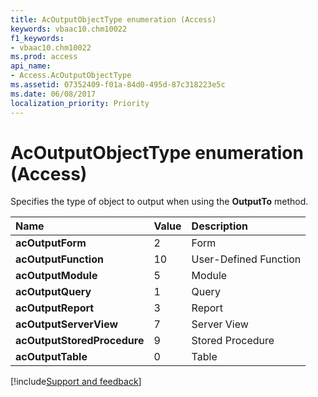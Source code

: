 ```yaml
---
title: AcOutputObjectType enumeration (Access)
keywords: vbaac10.chm10022
f1_keywords:
- vbaac10.chm10022
ms.prod: access
api_name:
- Access.AcOutputObjectType
ms.assetid: 07352409-f01a-84d0-495d-87c318223e5c
ms.date: 06/08/2017
localization_priority: Priority
---
```



# AcOutputObjectType enumeration (Access)

Specifies the type of object to output when using the  **OutputTo** method.



|Name|Value|Description|
|:-----|:-----|:-----|
|**acOutputForm**|2|Form|
|**acOutputFunction**|10|User-Defined Function|
|**acOutputModule**|5|Module|
|**acOutputQuery**|1|Query|
|**acOutputReport**|3|Report|
|**acOutputServerView**|7|Server View|
|**acOutputStoredProcedure**|9|Stored Procedure|
|**acOutputTable**|0|Table|

[!include[Support and feedback](~/includes/feedback-boilerplate.md)]